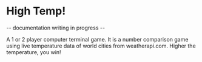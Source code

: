 # High Temp!

-- documentation writing in progress --

A 1 or 2 player computer terminal game. It is a number comparison game using live temperature data of world cities from weatherapi.com. Higher the temperature, you win!
